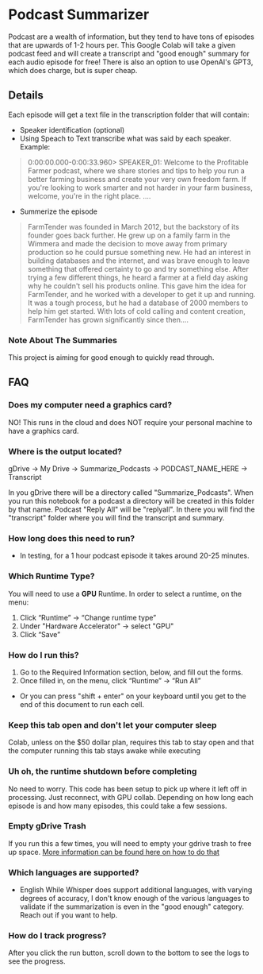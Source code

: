 # Podcast Summarizer
Podcast are a wealth of information, but they tend to have tons of episodes that are upwards of 1-2 hours per. This Google Colab will take a given podcast feed and will create a transcript and "good enough" summary for each audio episode for free! There is also an option to use OpenAI's GPT3, which does charge, but is super cheap.

## Details
Each episode will get a text file in the transcription folder that will contain:

*   Speaker identification (optional)
*   Using Speach to Text transcribe what was said by each speaker. Example: 
  > 0:00:00.000-0:00:33.960> SPEAKER_01:  Welcome to the Profitable Farmer podcast, where we share stories and tips to help you run a better farming business and create your very own freedom farm. If you're looking to work smarter and not harder in your farm business, welcome, you're in the right place. .... 
*   Summerize the episode
  > FarmTender was founded in March 2012, but the backstory of its founder goes back further. He grew up on a family farm in the Wimmera and made the decision to move away from primary production so he could pursue something new. He had an interest in building databases and the internet, and was brave enough to leave something that offered certainty to go and try something else. After trying a few different things, he heard a farmer at a field day asking why he couldn't sell his products online. This gave him the idea for FarmTender, and he worked with a developer to get it up and running. It was a tough process, but he had a database of 2000 members to help him get started. With lots of cold calling and content creation, FarmTender has grown significantly since then....

### Note About The Summaries
This project is aiming for good enough to quickly read through.

## FAQ

### Does my computer need a graphics card?
NO! This runs in the cloud and does NOT require your personal machine to have a graphics card.

### Where is the output located?
gDrive -> My Drive -> Summarize_Podcasts -> PODCAST_NAME_HERE -> Transcript <br>

In you gDrive there will be a directory called "Summarize_Podcasts". When you run this notebook for a podcast a directory will be created in this folder by that name. Podcast "Reply All" will be "replyall". In there you will find the "transcript" folder where you will find the transcript and summary.

### How long does this need to run?
* In testing, for a 1 hour podcast episode it takes around 20-25 minutes.

### Which Runtime Type?
You will need to use a **GPU** Runtime. In order to select a runtime, on the menu: 
1. Click “Runtime” -> “Change runtime type”
2. Under "Hardware Accelerator" -> select "GPU" 
3. Click “Save”

### How do I run this?
1. Go to the Required Information section, below, and fill out the forms.
2. Once filled in, on the menu, click “Runtime” -> “Run All”
 * Or you can press "shift + enter" on your keyboard until you get to the end of this document to run each cell.

### Keep this tab open and don't let your computer sleep
Colab, unless on the $50 dollar plan, requires this tab to stay open and that the computer running this tab stays awake while executing

### Uh oh, the runtime shutdown before completing
No need to worry. This code has been setup to pick up where it left off in processing. Just reconnect, with GPU collab. Depending on how long each episode is and how many episodes, this could take a few sessions. 

### Empty gDrive Trash
If you run this a few times, you will need to empty your gdrive trash to free up space. [More information can be found here on how to do that ](https://support.google.com/drive/answer/2375102?hl=en&co=GENIE.Platform%3DDesktop)

### Which languages are supported?
* English
While Whisper does support additional languages, with varying degrees of accuracy, I don't know enough of the various languages to validate if the summarization is even in the "good enough" category. Reach out if you want to help.

### How do I track progress?
After you click the run button, scroll down to the bottom to see the logs to see the progress.
